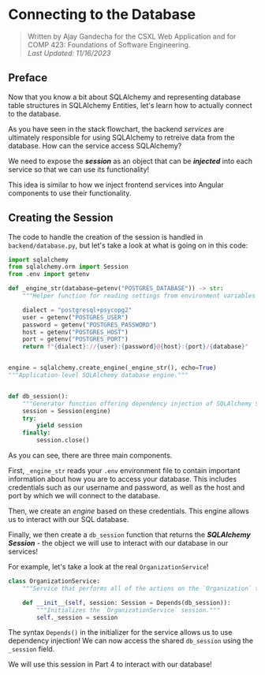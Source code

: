 # Connecting to the Database

> Written by Ajay Gandecha for the CSXL Web Application and for COMP 423: Foundations of Software Engineering.<br>_Last Updated: 11/16/2023_

## Preface

Now that you know a bit about SQLAlchemy and representing database table structures in SQLAlchemy Entities, let's learn how to actually connect to the database.

As you have seen in the stack flowchart, the backend _services_ are ultimately responsible for using SQLAlchemy to retreive data from the database. How can the service access SQLAlchemy?

We need to expose the **_session_** as an object that can be **_injected_** into each service so that we can use its functionality!

This idea is similar to how we inject frontend services into Angular components to use their functionality.

## Creating the Session

The code to handle the creation of the session is handled in `backend/database.py`, but let's take a look at what is going on in this code:

```py
import sqlalchemy
from sqlalchemy.orm import Session
from .env import getenv

def _engine_str(database=getenv("POSTGRES_DATABASE")) -> str:
    """Helper function for reading settings from environment variables to produce connection string."""

    dialect = "postgresql+psycopg2"
    user = getenv("POSTGRES_USER")
    password = getenv("POSTGRES_PASSWORD")
    host = getenv("POSTGRES_HOST")
    port = getenv("POSTGRES_PORT")
    return f"{dialect}://{user}:{password}@{host}:{port}/{database}"


engine = sqlalchemy.create_engine(_engine_str(), echo=True)
"""Application-level SQLAlchemy database engine."""


def db_session():
    """Generator function offering dependency injection of SQLAlchemy Sessions."""
    session = Session(engine)
    try:
        yield session
    finally:
        session.close()
```

As you can see, there are three main components.

First, `_engine_str` reads your `.env` environment file to contain important information about how you are to access your database. This includes credentials such as our username and password, as well as the host and port by which we will connect to the database.

Then, we create an _engine_ based on these credentials. This engine allows us to interact with our SQL database.

Finally, we then create a `db_session` function that returns the **_SQLAlchemy Session_** - the object we will use to interact with our database in our services!

For example, let's take a look at the real `OrganizationService`!

```py
class OrganizationService:
    """Service that performs all of the actions on the `Organization` table"""

    def __init__(self, session: Session = Depends(db_session)):
        """Initializes the `OrganizationService` session."""
        self._session = session
```

The syntax `Depends()` in the initializer for the service allows us to use dependency injection! We can now access the shared `db_session` using the `_session` field.

We will use this session in Part 4 to interact with our database!
